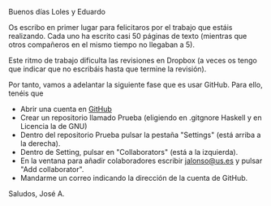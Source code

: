 Buenos días Loles y Eduardo

Os escribo en primer lugar para felicitaros por el trabajo que estáis
realizando. Cada uno ha escrito casi 50 páginas de texto (mientras que otros
compañeros en el mismo tiempo no llegaban a 5).

Este ritmo de trabajo dificulta las revisiones en Dropbox (a veces os tengo que
indicar que no escribáis hasta que termine la revisión). 

Por tanto, vamos a adelantar la siguiente fase que es usar GitHub. Para ello,
tenéis que 

+ Abrir una cuenta en [GitHub](https://github.com)
+ Crear un repositorio llamado Prueba (eligiendo en .gitgnore Haskell y en
  Licencia la de GNU)
+ Dentro del repositorio Prueba pulsar la pestaña "Settings" (está arriba a la
  derecha).
+ Dentro de Setting, pulsar en "Collaborators" (está a la izquierda).
+ En la ventana para añadir colaboradores escribir jalonso@us.es y pulsar "Add
  collaborator". 
+ Mandarme un correo indicando la dirección de la cuenta de GitHub.

Saludos, José A.
